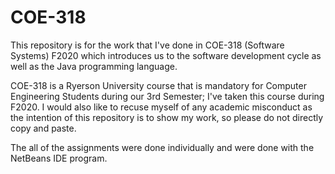 # COE-318
This repository is for the work that I've done in COE-318 (Software Systems) F2020 which introduces us to the software development cycle as well as the Java programming language.

COE-318 is a Ryerson University course that is mandatory for Computer Engineering Students during our 3rd Semester; I've taken this course during F2020. I would also like to recuse myself of any academic misconduct as the intention of this repository is to show my work, so please do not directly copy and paste. 

The all of the assignments were done individually and were done with the NetBeans IDE program.
